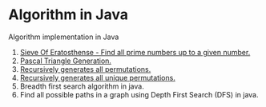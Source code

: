 # Algorithm in Java
Algorithm implementation in Java

1. <a href="http://www.monirthought.com/2017/11/sieve-of-eratosthenes-in-java.html">Sieve Of Eratosthense - Find all prime numbers up to a given number. </a>
2. <a href="http://www.monirthought.com/2017/11/printing-pyramid-without-any-loop-in.html">Pascal Triangle Generation.</a>
3. <a href="http://www.monirthought.com/2017/11/in-previous-example-we-drawn-pyramid-in.html">Recursively generates all permutations. </a>
4. <a href="http://www.monirthought.com/2017/12/generate-unique-permutation-in-java.html">Recursively generates all unique permutations.</a>
5. Breadth first search algorithm in java.
6. Find all possible paths in a graph using Depth First Search (DFS) in java.

